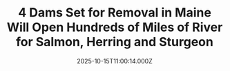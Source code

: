 ---
title: "4 Dams Set for Removal in Maine Will Open Hundreds of Miles of River for Salmon, Herring and Sturgeon"
date: 2025-10-15T11:00:14.000Z
category: Human Kindness
externalLink: "https://www.goodnewsnetwork.org/4-dams-set-for-removal-in-maine-will-open-hundreds-of-miles-of-river-for-salmon-herring-and-sturgeon/"
image: ""
excerpt: "In Maine, ownership of 4 large dams has been transferred to The Nature Conservancy in a sale it hopes will return the river they operate on into prime habitat for salmon for the first time in a century. Operated by Brookfield Renewables, the dams along the lower Kennebec River prevent ocean going, freshwater fish like […] The post 4 Dams…"
---